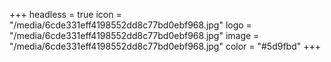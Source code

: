 +++
headless = true
icon = "/media/6cde331eff4198552dd8c77bd0ebf968.jpg"
logo = "/media/6cde331eff4198552dd8c77bd0ebf968.jpg"
image = "/media/6cde331eff4198552dd8c77bd0ebf968.jpg"
color = "#5d9fbd"
+++
